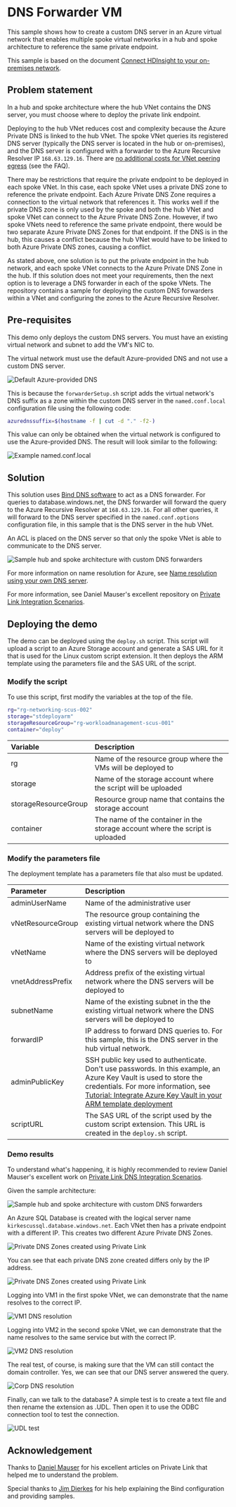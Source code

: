 # DNS Forwarder VM

This sample shows how to create a custom DNS server in an Azure virtual network that enables multiple spoke virtual networks in a hub and spoke architecture to reference the same private endpoint. 

This sample is based on the document [Connect HDInsight to your on-premises network](https://docs.microsoft.com/en-us/azure/hdinsight/connect-on-premises-network). 

## Problem statement

In a hub and spoke architecture where the hub VNet contains the DNS server, you must choose where to deploy the private link endpoint. 

Deploying to the hub VNet reduces cost and complexity because the Azure Private DNS is linked to the hub VNet. The spoke VNet queries its registered DNS server (typically the DNS server is located in the hub or on-premises), and the DNS server is configured with a forwarder to the Azure Recursive Resolver IP `168.63.129.16`. There are [no additional costs for VNet peering egress](https://azure.microsoft.com/en-us/pricing/details/private-link/) (see the FAQ).

There may be restrictions that require the private endpoint to be deployed in each spoke VNet. In this case, each spoke VNet uses a private DNS zone to reference the private endpoint. Each Azure Private DNS Zone requires a connection to the virtual network that references it. This works well if the private DNS zone is only used by the spoke and both the hub VNet and spoke VNet can connect to the Azure Private DNS Zone. However, if two spoke VNets need to reference the same private endpoint, there would be two separate Azure Private DNS Zones for that endpoint. If the DNS is in the hub, this causes a conflict because the hub VNet would have to be linked to both Azure Private DNS zones, causing a conflict. 

As stated above, one solution is to put the private endpoint in the hub network, and each spoke VNet connects to the Azure Private DNS Zone in the hub. If this solution does not meet your requirements, then the next option is to leverage a DNS forwarder in each of the spoke VNets. The repository contains a sample for deploying the custom DNS forwarders within a VNet and configuring the zones to the Azure Recursive Resolver.

## Pre-requisites

This demo only deploys the custom DNS servers. You must have an existing virtual network and subnet to add the VM's NIC to. 

The virtual network must use the default Azure-provided DNS and not use a custom DNS server. 

![Default Azure-provided DNS](images/azuredns.png)

This is because the `forwarderSetup.sh` script adds the virtual network's DNS suffix as a zone within the custom DNS server in the `named.conf.local` configuration file using the following code:

````bash
azurednssuffix=$(hostname -f | cut -d "." -f2-)
````

This value can only be obtained when the virtual network is configured to use the Azure-provided DNS. The result will look similar to the following:

![Example named.conf.local](images/azurevnetdnssuffix.png)

## Solution

This solution uses [Bind DNS software](https://www.isc.org/downloads/bind/) to act as a DNS forwarder. For queries to database.windows.net, the DNS forwarder will forward the query to the Azure Recursive Resolver at `168.63.129.16`. For all other queries, it will forward to the DNS server specified in the `named.conf.options` configuration file, in this sample that is the DNS server in the hub VNet. 

An ACL is placed on the DNS server so that only the spoke VNet is able to communicate to the DNS server. 

![Sample hub and spoke architecture with custom DNS forwarders](images/PrivateDNS.png)

For more information on name resolution for Azure, see [Name resolution using your own DNS server](https://azure.microsoft.com/documentation/articles/virtual-networks-name-resolution-for-vms-and-role-instances/#name-resolution-using-your-own-dns-server).

For more information, see Daniel Mauser's excellent repository on [Private Link Integration Scenarios](https://github.com/dmauser/PrivateLink/tree/master/DNS-Integration-Scenarios). 



## Deploying the demo

The demo can be deployed using the `deploy.sh` script. This script will upload a script to an Azure Storage account and generate a SAS URL for it that is used for the Linux custom script extension. It then deploys the ARM template using the parameters file and the SAS URL of the script. 

### Modify the script
To use this script, first modify the variables at the top of the file.

````bash
rg="rg-networking-scus-002"
storage="stdeployarm"
storageResourceGroup="rg-workloadmanagement-scus-001"
container="deploy"
````
| Variable | Description |
| :------- | :---------- |
| rg       | Name of the resource group where the VMs will be deployed to |
| storage  | Name of the storage account where the script will be uploaded |
| storageResourceGroup | Resource group name that contains the storage account |
| container | The name of the container in the storage account where the script is uploaded |

### Modify the parameters file
The deployment template has a parameters file that also must be updated.

| Parameter | Description |
| :------- | :---------- |
| adminUserName       | Name of the administrative user |
| vNetResourceGroup  | The resource group containing the existing virtual network where the DNS servers will be deployed to |
| vNetName | Name of the existing virtual network where the DNS servers will be deployed to |
| vnetAddressPrefix | Address prefix of the existing virtual network where the DNS servers will be deployed to |
| subnetName | Name of the existing subnet in the the existing virtual network where the DNS servers will be deployed to |
| forwardIP | IP address to forward DNS queries to. For this sample, this is the DNS server in the hub virtual network. |
| adminPublicKey | SSH public key used to authenticate. Don't use passwords. In this example, an Azure Key Vault is used to store the credentials. For more information, see [Tutorial: Integrate Azure Key Vault in your ARM template deployment](https://docs.microsoft.com/en-us/azure/azure-resource-manager/templates/template-tutorial-use-key-vault) |
| scriptURL | The SAS URL of the script used by the custom script extension. This URL is created in the `deploy.sh` script. 

### Demo results

To understand what's happening, it is highly recommended to review Daniel Mauser's excellent work on [Private Link DNS Integration Scenarios](https://github.com/dmauser/PrivateLink/tree/master/DNS-Integration-Scenarios). 

Given the sample architecture:

![Sample hub and spoke architecture with custom DNS forwarders](images/PrivateDNS.png)

An Azure SQL Database is created with the logical server name `kirkescussql.database.windows.net`. Each VNet then has a private endpoint with a different IP. This creates two different Azure Private DNS Zones. 

![Private DNS Zones created using Private Link](images/privatednszones.png)

You can see that each private DNS zone created differs only by the IP address.

![Private DNS Zones created using Private Link](images/privatednszones2.png)

Logging into VM1 in the first spoke VNet, we can demonstrate that the name resolves to the correct IP.

![VM1 DNS resolution](images/resolvednsvm1.png)

Logging into VM2 in the second spoke VNet, we can demonstrate that the name resolves to the same service but with the correct IP.

![VM2 DNS resolution](images/resolvednsvm2.png)

The real test, of course, is making sure that the VM can still contact the domain controller. Yes, we can see that our DNS server answered the query. 

![Corp DNS resolution](images/corpdns.png)

Finally, can we talk to the database? A simple test is to create a text file and then rename the extension as .UDL. Then open it to use the ODBC connection tool to test the connection. 

![UDL test](images/udltest.png)

## Acknowledgement
Thanks to [Daniel Mauser](https://github.com/dmauser/PrivateLink/tree/master/DNS-Integration-Scenarios) for his excellent articles on Private Link that helped me to understand the problem. 

Special thanks to [Jim Dierkes](https://www.linkedin.com/in/jimdierkes/) for his help explaining the Bind configuration and providing samples. 